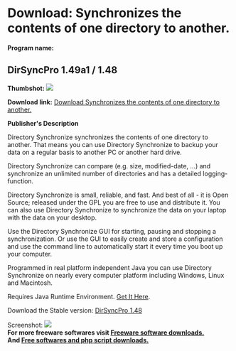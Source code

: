# Download: Synchronizes the contents of one directory to another.

**Program name:**

## DirSyncPro 1.49a1 / 1.48

  
**Thumbshot:** ![](http://www.freewarefiles.com/screenshot/dirsyncpro_md.jpg)   
  
**Download link:** [Download Synchronizes the contents of one directory to another.](http://freesoftwares.boysofts.com/DirSyncPro_program_34171.html)  
  


**Publisher's Description**  
  


Directory Synchronize synchronizes the contents of one directory to another. That means you can use Directory Synchronize to backup your data on a regular basis to another PC or another hard drive. 

Directory Synchronize can compare (e.g. size, modified-date, ...) and synchronize an unlimited number of directories and has a detailed logging-function.

Directory Synchronize is small, reliable, and fast. And best of all - it is Open Source; released under the GPL you are free to use and distribute it. You can also use Directory Synchronize to synchronize the data on your laptop with the data on your desktop.

Use the Directory Synchronize GUI for starting, pausing and stopping a synchronization. Or use the GUI to easily create and store a configuration and use the command line to automatically start it every time you boot up your computer.

Programmed in real platform independent Java you can use Directory Synchronize on nearly every computer platform including Windows, Linux and Macintosh.

Requires Java Runtime Environment. [Get It Here](http://www.java.com/en/download/manual.jsp).

Download the Stable version: [DirSyncPro 1.48](http://sourceforge.net/projects/directorysync/files/DirSync%20Pro%20%28stable%29/1.48/DirSyncPro-1.48-Windows.zip/download)

  
  
Screenshot: ![](http://www.freewarefiles.com/screenshot/dirsyncpro.jpg)   
**For more freeware softwares visit [Freeware software downloads.](http://freesoftwares.boysofts.com/)**   
**And [Free softwares and php script downloads.](http://www.boysofts.com/)**
